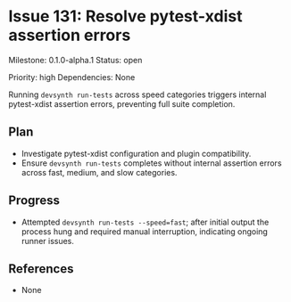 # Issue 131: Resolve pytest-xdist assertion errors
Milestone: 0.1.0-alpha.1
Status: open

Priority: high
Dependencies: None


Running `devsynth run-tests` across speed categories triggers internal pytest-xdist assertion errors, preventing full suite completion.

## Plan

- Investigate pytest-xdist configuration and plugin compatibility.
- Ensure `devsynth run-tests` completes without internal assertion errors across fast, medium, and slow categories.



## Progress

- Attempted `devsynth run-tests --speed=fast`; after initial output the process hung and required manual interruption, indicating ongoing runner issues.

## References

- None
